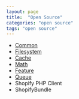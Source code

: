 ```yaml
---
layout: page
title:  "Open Source"
categories: "open source"
tags: "open source"
---
```


<ul>
    <li><a href="{{ site.baseurl }}/common/">Common</a></li>
    <li><a href="{{ site.baseurl }}/filesystem/">Filesystem</a></li>
    <li><a href="{{ site.baseurl }}/cache/">Cache</a></li>
    <li><a href="{{ site.baseurl }}/math/">Math</a></li>
    <li><a href="{{ site.baseurl }}/feature/">Feature</a></li>
    <li><a href="{{ site.baseurl }}/queue/">Queue</a></li>
    <li>Shopify PHP Client</li>
    <li>ShopifyBundle</li>
</ul>
